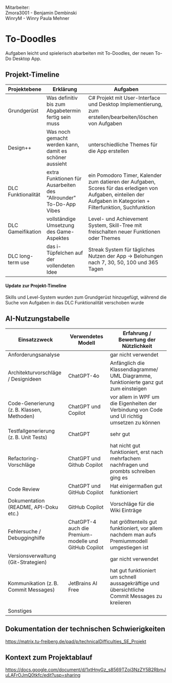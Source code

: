 Mitarbeiter: <br>
Zmora3001 - Benjamin Dembinski <br>
WinryM - Winry Paula Mehner

# To-Doodles
Aufgaben leicht und spielerisch abarbeiten mit To-Doodles, der neuen To-Do Desktop App.

## Projekt-Timeline

| Projektebene   | Erklärung        | Aufgaben          |
|----------------|------------------|-------------------|
| Grundgerüst | Was definitiv bis zum Abgabetermin fertig sein muss| C# Projekt mit User-Interface und Desktop Implementierung, zum erstellen/bearbeiten/löschen von Aufgaben|
| Design++| Was noch gemacht werden kann, damit es schöner aussieht| unterschiedliche Themes für die App erstellen|
| DLC Funktionalität| extra Funktionen für Ausarbeiten des "Allrounder" To-Do-App Vibes| ein Pomodoro Timer, Kalender zum datieren der Aufgaben, Scores für das erledigen von Aufgaben, einteilen der Aufgaben in Kategorien + Filterfunktion, Suchfunktion|
| DLC Gameifikation | vollständige Umsetzung des Game-Aspektes| Level- und Achievement System, Skill-Tree mit freischalten neuer Funktionen oder Themes|
| DLC long-term use| das i-Tüpfelchen auf der vollendeten Idee| Streak System für tägliches Nutzen der App -> Belohungen nach 7, 30, 50, 100 und 365 Tagen|

#### Update zur Projekt-Timeline
Skills und Level-System wurden zum Grundgerüst hinzugefügt, während die Suche von Aufgaben in das DLC Funktionalität verschoben wurde 

## AI-Nutzungstabelle

| Einsatzzweck | Verwendetes Modell | Erfahrung / Bewertung der Nützlichkeit |
| ------------------------------------------ | ---------------------- | ------------------------------------------------------------- |
| Anforderungsanalyse |  | gar nicht verwendet |
| Architekturvorschläge / Designideen | ChatGPT-4o | Anfänglich die Klassendiagramme/ UML Diagramme, funktionierte ganz gut zum einsteigen |
| Code-Generierung (z. B. Klassen, Methoden) | ChatGPT und Copilot| vor allem in WPF um die Eigenheiten der Verbindung von Code und UI richtig umsetzen zu können |
| Testfallgenerierung (z. B. Unit Tests) | ChatGPT | sehr gut |
| Refactoring-Vorschläge |ChatGPT und Github Copilot | hat nicht gut funktioniert, erst nach mehrfachem nachfragen und prombts schreiben ging es|
| Code Review | ChatGPT und GitHub Copilot| Hat einigermaßen gut funktioniert |
| Dokumentation (README, API-Doku etc.) | GitHub Copilot| Vorschläge für die Wiki Einträge |
| Fehlersuche / Debugginghilfe | ChatGPT-4 auch die Premium-modelle und GitHub Copilot | hat größtenteils gut funktioniert, vor allem nachdem man aufs Premiummodell umgestiegen ist |
| Versionsverwaltung (Git-Strategien) | | gar nicht verwendet |
| Kommunikation (z. B. Commit Messages) | JetBrains AI Free | hat gut funktioniert um schnell aussagekräftige und übersichtliche Commit Messages zu kreiieren |
| Sonstiges | | |

## Dokumentation der technischen Schwierigkeiten
https://matrix.tu-freiberg.de/pad/p/technicalDifficulties_SE_Projekt

## Kontext zum Projektablauf
https://docs.google.com/document/d/1xtHnyGz_s8569TZoi3NzZY5B2RbmJuLAFrOJmQ0tkfc/edit?usp=sharing
